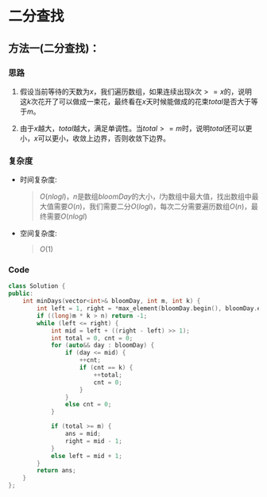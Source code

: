 # 二分查找
## 方法一(二分查找)：
### 思路
1. 假设当前等待的天数为$x$，我们遍历数组，如果连续出现$k$次$>=x$的，说明这$k$次花开了可以做成一束花，最终看在$x$天时候能做成的花束$total$是否大于等于$m$。

2. 由于$x$越大，$total$越大，满足单调性。当$total>=m$时，说明$total$还可以更小，$x$可以更小，收敛上边界，否则收敛下边界。
### 复杂度
- 时间复杂度:
  > $O(nlogl)$，$n$是数组$bloomDay$的大小，$l$为数组中最大值，找出数组中最大值需要$O(n)$，我们需要二分$O(logl)$，每次二分需要遍历数组$O(n)$，最终需要$O(nlogl)$
- 空间复杂度:
  > $O(1)$

### Code
```C++ []
class Solution {
public:
    int minDays(vector<int>& bloomDay, int m, int k) {
        int left = 1, right = *max_element(bloomDay.begin(), bloomDay.end()), n = bloomDay.size(), ans = 0;
        if ((long)m * k > n) return -1;
        while (left <= right) {
            int mid = left + ((right - left) >> 1);
            int total = 0, cnt = 0;
            for (auto&& day : bloomDay) {
                if (day <= mid) {
                    ++cnt;
                    if (cnt == k) {
                        ++total;
                        cnt = 0;
                    }
                }
                else cnt = 0;
            }

            if (total >= m) {
                ans = mid;
                right = mid - 1;
            }
            else left = mid + 1;
        }
        return ans;
    }
};
```